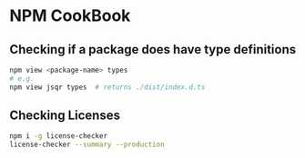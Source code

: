 # NPM CookBook

## Checking if a package does have type definitions

```bash
npm view <package-name> types
# e.g.
npm view jsqr types  # returns ./dist/index.d.ts

```

## Checking Licenses

```bash
npm i -g license-checker
license-checker --summary --production
```
